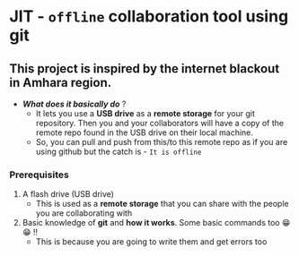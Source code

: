 # JIT -  `offline` collaboration tool using git

## This project is inspired by the internet blackout in Amhara region. 

- ***What does it basically do*** ?
    - It lets you use a **USB drive** as a **remote storage** for your git repository. Then you and your collaborators will have a copy of the remote repo found in the USB drive on their local machine.
    - So, you can pull and push from this/to this remote repo as if you are using github but the catch is - `It is offline`

### Prerequisites

1. A flash drive (USB drive)
    - This is used as a **remote storage** that you can share with the people you are collaborating with
2. Basic knowledge of **git** and **how it works**. Some basic commands too 😁😁 !!
    - This is because you are going to write them and get errors too





